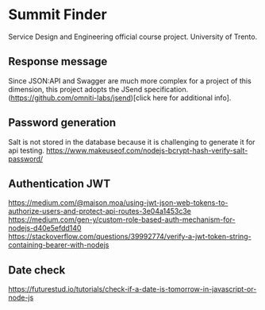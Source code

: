 # Summit Finder
Service Design and Engineering official course project. University of Trento.

## Response message
Since JSON:API and Swagger are much more complex for a project of this dimension,
this project adopts the JSend specification. 
(https://github.com/omniti-labs/jsend)[click here for additional info].  

## Password generation
Salt is not stored in the database because it is challenging to generate it for api testing.
https://www.makeuseof.com/nodejs-bcrypt-hash-verify-salt-password/

## Authentication JWT
https://medium.com/@maison.moa/using-jwt-json-web-tokens-to-authorize-users-and-protect-api-routes-3e04a1453c3e
https://medium.com/gen-y/custom-role-based-auth-mechanism-for-nodejs-d40e5efdd140
https://stackoverflow.com/questions/39992774/verify-a-jwt-token-string-containing-bearer-with-nodejs

## Date check
https://futurestud.io/tutorials/check-if-a-date-is-tomorrow-in-javascript-or-node-js